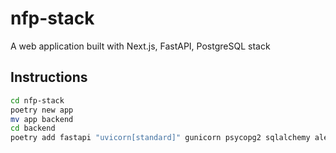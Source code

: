 # nfp-stack
A web application built with Next.js, FastAPI, PostgreSQL stack

## Instructions

```bash
cd nfp-stack
poetry new app
mv app backend
cd backend
poetry add fastapi "uvicorn[standard]" gunicorn psycopg2 sqlalchemy alembic "databases[postgresql]" python-dotenv
```